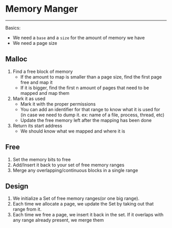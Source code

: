 # Memory Manger
-------------------

Basics:
- We need a `base` and a `size` for the amount of memory we have
- We need a page size

## Malloc
1. Find a free block of memory
    - If the amount to map is smaller than a page size, find the first page
    free and map it
    - If it is bigger, find the first n amount of pages that need to be mapped
    and map them
2. Mark it as used
    - Mark it with the proper permissions
    - You can add an identifier for that range to know what it is used for
    (in case we need to dump it. ex: name of a file, process, thread, etc)
    - Update the free memory left after the mapping has been done
3. Return its start address
    - We should know what we mapped and where it is

## Free
1. Set the memory bits to free
2. Add/Insert it back to your set of free memory ranges
3. Merge any overlapping/continuous blocks in a single range

## Design
1. We initialize a Set of free memory ranges(or one big range).
2. Each time we allocate a page, we update the Set by taking out that range
from it.
3. Each time we free a page, we insert it back in the set.
If it overlaps with any range already present, we merge them

